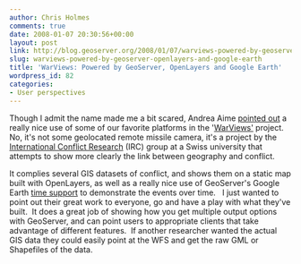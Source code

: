 ```yaml
---
author: Chris Holmes
comments: true
date: 2008-01-07 20:30:56+00:00
layout: post
link: http://blog.geoserver.org/2008/01/07/warviews-powered-by-geoserver-openlayers-and-google-earth/
slug: warviews-powered-by-geoserver-openlayers-and-google-earth
title: 'WarViews: Powered by GeoServer, OpenLayers and Google Earth'
wordpress_id: 82
categories:
- User perspectives
---
```


Though I admit the name made me a bit scared, Andrea Aime [pointed out](http://www.nabble.com/Very-interesting-GeoServer-OL-GE-based-application-to14612498.html) a really nice use of some of our favorite platforms in the '[WarViews'](http://www.icr.ethz.ch/research/warviews) project.  No, it's not some geolocated remote missile camera, it's a project by the [International Conflict Research](http://www.icr.ethz.ch/) (IRC) group at a Swiss university that attempts to show more clearly the link between geography and conflict.

It complies several GIS datasets of conflict, and shows them on a static map built with OpenLayers, as well as a really nice use of GeoServer's Google Earth [time support](http://docs.codehaus.org/display/GEOSDOC/02-Time+Templates) to demonstrate the events over time.   I just wanted to point out their great work to everyone, go and have a play with what they've built.  It does a great job of showing how you get multiple output options with GeoServer, and can point users to appropriate clients that take advantage of different features.  If another researcher wanted the actual GIS data they could easily point at the WFS and get the raw GML or Shapefiles of the data.
